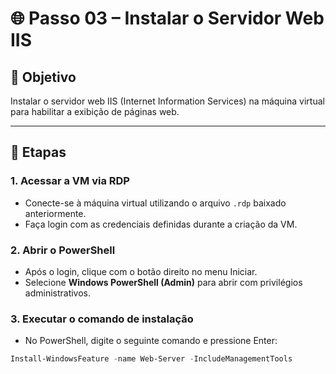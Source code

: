 # 🌐 Passo 03 – Instalar o Servidor Web IIS

## 🎯 Objetivo

Instalar o servidor web IIS (Internet Information Services) na máquina virtual para habilitar a exibição de páginas web.

---

## 🧭 Etapas

### 1. Acessar a VM via RDP

- Conecte-se à máquina virtual utilizando o arquivo `.rdp` baixado anteriormente.
- Faça login com as credenciais definidas durante a criação da VM.

### 2. Abrir o PowerShell

- Após o login, clique com o botão direito no menu Iniciar.
- Selecione **Windows PowerShell (Admin)** para abrir com privilégios administrativos.

### 3. Executar o comando de instalação

- No PowerShell, digite o seguinte comando e pressione Enter:

```powershell
Install-WindowsFeature -name Web-Server -IncludeManagementTools
```

